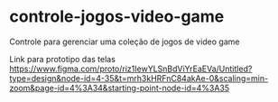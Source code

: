# controle-jogos-video-game
Controle para gerenciar uma coleção de jogos de video game

Link para prototipo das telas
https://www.figma.com/proto/riz1IewYLSnBdViYrEaEVa/Untitled?type=design&node-id=4-35&t=mrh3kHRFnC84akAe-0&scaling=min-zoom&page-id=4%3A34&starting-point-node-id=4%3A35